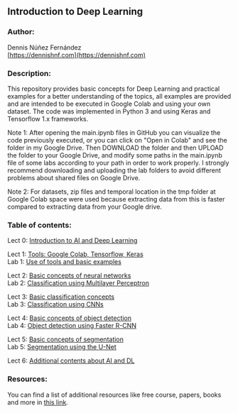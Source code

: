 
## Introduction to Deep Learning ##


### Author: ###

Dennis Núñez Fernández  
[https://dennishnf.com](https://dennishnf.com) 


### Description: ###

This repository provides basic concepts for Deep Learning and practical examples for a better understanding of the topics, all examples are provided and are intended to be executed in Google Colab and using your own dataset. The code was implemented in Python 3 and using Keras and Tensorflow 1.x frameworks.  

Note 1: After opening the main.ipynb files in GitHub you can visualize the code previously executed, or you can click on "Open in Colab" and see the folder in my Google Drive. Then DOWNLOAD the folder and then UPLOAD the folder to your Google Drive, and modify some paths in the main.ipynb file of some labs according to your path in order to work properly. I strongly recommend downloading and uploading the lab folders to avoid different problems about shared files on Google Drive.

Note 2: For datasets, zip files and temporal location in the tmp folder at Google Colab space were used because extracting data from this is faster compared to extracting data from your Google drive.


### Table of contents: ###

Lect 0: [Introduction to AI and Deep Learning](https://github.com/dennishnf/intro-to-deep-learning/blob/master/Slides/Lect0-Intro.pdf)  

Lect 1: [Tools: Google Colab, Tensorflow, Keras](https://github.com/dennishnf/intro-to-deep-learning/blob/master/Slides/Lect1-Tools.pdf)  
Lab 1: [Use of tools and basic examples](https://github.com/dennishnf/intro-to-deep-learning/blob/master/Labs/Lab1-Tools/main.ipynb)    

Lect 2: [Basic concepts of neural networks](https://github.com/dennishnf/intro-to-deep-learning/blob/master/Slides/Lect2-NeuralNetworks.pdf)  
Lab 2: [Classification using Multilayer Perceptron](https://github.com/dennishnf/intro-to-deep-learning/blob/master/Labs/Lab2-NeuralNetworks/main.ipynb)  

Lect 3: [Basic classification concepts](https://github.com/dennishnf/intro-to-deep-learning/blob/master/Slides/Lect3-Classification.pdf)  
Lab 3: [Classification using CNNs](https://github.com/dennishnf/intro-to-deep-learning/blob/master/Labs/Lab3-Clasification/main.ipynb)  

Lect 4: [Basic concepts of object detection](https://github.com/dennishnf/intro-to-deep-learning/blob/master/Slides/Lect4-Detection.pdf)  
Lab 4: [Object detection using Faster R-CNN](https://github.com/dennishnf/intro-to-deep-learning/blob/master/Labs/Lab4-Detection/main.ipynb)  

Lect 5: [Basic concepts of segmentation](https://github.com/dennishnf/intro-to-deep-learning/blob/master/Slides/Lect5-Segmentation.pdf)  
Lab 5: [Segmentation using the U-Net](https://github.com/dennishnf/intro-to-deep-learning/blob/master/Labs/Lab5-Segmentation/main.ipynb)  

Lect 6: [Additional contents about AI and DL](https://github.com/dennishnf/intro-to-deep-learning/blob/master/Slides/Lect6-Additional.pdf)  


### Resources: ###

You can find a list of additional resources like free course, papers, books and more in [this link](https://github.com/dennishnf/intro-to-deep-learning/blob/master/RESOURCES.md).

